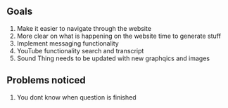 ## Goals
1. Make it easier to navigate through the website
2. More clear on what is happening on the website time to generate stuff
3. Implement messaging functionality
4. YouTube functionality search and transcript
5. Sound Thing needs to be updated with new graphqics and images


## Problems noticed

1. You dont know when question is finished 